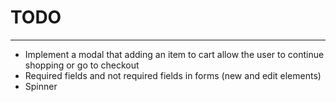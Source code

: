 # TODO

---

- Implement a modal that adding an item to cart allow the user to continue shopping or go to checkout
- Required fields and not required fields in forms (new and edit elements)
- Spinner
